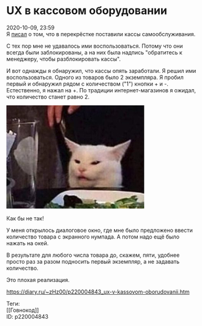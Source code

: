 UX в кассовом оборудовании
===========================

   
 2020-10-09, 23:59   
  Я  [писал](Дошла%20на%20лыжах)  о том, что в перекрёстке поставили кассы самообслуживания.   
   
 С тех пор мне не удавалось ими воспользоваться. Потому что они всегда были заблокированы, а на них была надпись "обратитесь к менеджеру, чтобы разблокировать кассы".   
   
 И вот однажды я обнаружил, что кассы опять заработали. Я решил ими воспользоваться. Одного из товаров было 2 экземпляра. Я пробил первый и обнаружил рядом с количеством ("1") кнопки + и -. Естественно, я нажал на +. По традиции интернет-магазинов я ожидал, что количество станет равно 2.   
   
  ![](pics/xUorb7X.jpg)    
   
 Как бы не так!   
   
 У меня открылось диалоговое окно, где мне было предложено ввести количество товара с экранного нумпада. А потом надо ещё было нажать на окей.   
   
 В результате для любого числа товара до, скажем, пяти, удобнее просто раз за разом подносить первый экземпляр, а не задавать количество.   
   
 Это плохая реализация.   
    
 <https://diary.ru/~zHz00/p220004843_ux-v-kassovom-oborudovanii.htm>   
   
 Теги:   
 [[Говнокод]]   
 ID: p220004843